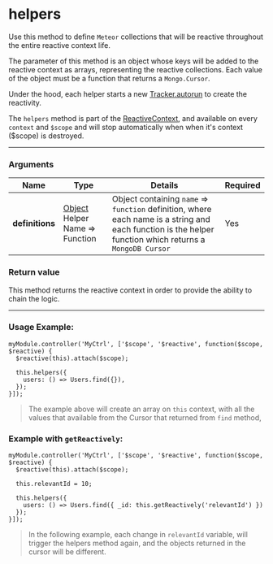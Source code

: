 # helpers

Use this method to define `Meteor` collections that will be reactive throughout the entire reactive context life.

The parameter of this method is an object whose keys will be added to the reactive context as arrays, representing the
reactive collections. Each value of the object must be a function that returns a `Mongo.Cursor`.

Under the hood, each helper starts a new [Tracker.autorun](http://docs.meteor.com/#/full/tracker_autorun) to create the
reactivity.

The `helpers` method is part of the [ReactiveContext](/api/1.3.6/reactive-context), and available on every `context` and
`$scope` and will stop automatically when when it's context ($scope) is destroyed.

-------

### Arguments

<table class="variables-matrix input-arguments">
  <thead>
  <tr>
    <th>Name</th>
    <th>Type</th>
    <th>Details</th>
    <th>Required</th>
  </tr>
  </thead>
  <tbody>
  <tr>
    <td><strong>definitions</strong></td>
    <td>
      <a href="" class="label type-hint type-hint-object">Object</a><br />
      Helper Name => Function
    </td>
    <td>Object containing <code>name</code> => <code>function</code> definition, where each name is a string and each
        function is the helper function which returns a <code>MongoDB Cursor</code></td>
    <td>Yes</td>
  </tr>
  </tbody>
</table>

### Return value

This method returns the reactive context in order to provide the ability to chain the logic.

------

### Usage Example:

    myModule.controller('MyCtrl', ['$scope', '$reactive', function($scope, $reactive) {
      $reactive(this).attach($scope);

      this.helpers({
        users: () => Users.find({}),
      });
    }]);

> The example above will create an array on `this` context, with all the values that available from the Cursor that returned from `find` method,

### Example with `getReactively`:

    myModule.controller('MyCtrl', ['$scope', '$reactive', function($scope, $reactive) {
      $reactive(this).attach($scope);

      this.relevantId = 10;

      this.helpers({
        users: () => Users.find({ _id: this.getReactively('relevantId') })
      });
    }]);

> In the following example, each change in `relevantId` variable, will trigger the helpers method again, and the objects returned in the cursor will be different.
